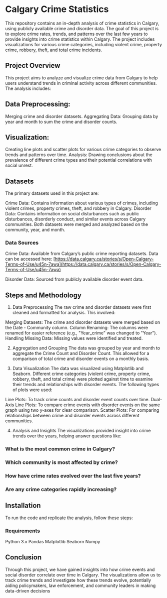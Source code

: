# Calgary Crime Statistics

This repository contains an in-depth analysis of crime statistics in Calgary, using publicly available crime and disorder data. The goal of this project is to explore crime rates, trends, and patterns over the last few years to provide insights into crime statistics within Calgary. The project includes visualizations for various crime categories, including violent crime, property crime, robbery, theft, and total crime incidents.

## Project Overview
This project aims to analyze and visualize crime data from Calgary to help users understand trends in criminal activity across different communities. The analysis includes:

## Data Preprocessing: 

Merging crime and disorder datasets.
Aggregating Data: Grouping data by year and month to sum the crime and disorder counts.

## Visualization: 
Creating line plots and scatter plots for various crime categories to observe trends and patterns over time.
Analysis: Drawing conclusions about the prevalence of different crime types and their potential correlations with social unrest.

## Datasets

The primary datasets used in this project are:

Crime Data: Contains information about various types of crimes, including violent crimes, property crimes, theft, and robbery in Calgary.
Disorder Data: Contains information on social disturbances such as public disturbances, disorderly conduct, and similar events across Calgary communities.
Both datasets were merged and analyzed based on the community, year, and month.

### Data Sources

Crime Data: Available from Calgary’s public crime reporting datasets. Data can be accessed here: [https://data.calgary.ca/stories/s/Open-Calgary-Terms-of-Use/u45n-7awa](https://data.calgary.ca/stories/s/Open-Calgary-Terms-of-Use/u45n-7awa)

Disorder Data: Sourced from publicly available disorder event data.


## Steps and Methodology
1. Data Preprocessing
The raw crime and disorder datasets were first cleaned and formatted for analysis. This involved:

Merging Datasets: The crime and disorder datasets were merged based on the Date - Community column.
Column Renaming: The columns were renamed for easier reference (e.g., "Year_crime" was changed to "Year").
Handling Missing Data: Missing values were identified and treated.

2. Aggregation and Grouping
The data was grouped by year and month to aggregate the Crime Count and Disorder Count. This allowed for a comparison of total crime and disorder events on a monthly basis.

3. Data Visualization
The data was visualized using Matplotlib and Seaborn. Different crime categories (violent crime, property crime, robbery, theft, and total crime) were plotted against time to examine their trends and relationships with disorder events. The following types of plots were used:

Line Plots: To track crime counts and disorder event counts over time.
Dual-Axis Line Plots: To compare crime events with disorder events on the same graph using two y-axes for clear comparison.
Scatter Plots: For comparing relationships between crime and disorder events across different communities.

4. Analysis and Insights
The visualizations provided insight into crime trends over the years, helping answer questions like:

### What is the most common crime in Calgary?
### Which community is most affected by crime?
### How have crime rates evolved over the last five years?
### Are any crime categories rapidly increasing?

## Installation
To run the code and replicate the analysis, follow these steps:

### Requirements

Python 3.x
Pandas
Matplotlib
Seaborn
Numpy

## Conclusion

Through this project, we have gained insights into how crime events and social disorder correlate over time in Calgary. The visualizations allow us to track crime trends and investigate how these trends evolve, potentially aiding policymakers, law enforcement, and community leaders in making data-driven decisions







